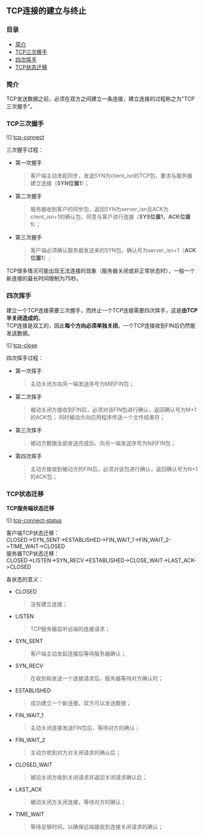 ## TCP连接的建立与终止

### 目录 


* [简介](#简介)
* [TCP三次握手](#tcp三次握手)
* [四次挥手](#四次挥手)
* [TCP状态迁移](#tcp状态迁移)

### 简介
TCP发送数据之前，必须在双方之间建立一条连接，建立连接的过程称之为"TCP三次握手"。

### TCP三次握手

![] [tcp-connect]

三次握手过程：

- 第一次握手  
  > 客户端主动发起同步，发送SYN为client_isn的TCP包，要求与服务器建立连接（**SYN位置1**）；
- 第二次握手  
  > 服务器收到客户的同步包，返回SYN为server_isn且ACK为client_isn+1的确认包，同意与客户进行连接（**SYS位置1，ACK位置1**）；
- 第三次握手  
  > 客户端必须确认服务器发送来的SYN包，确认号为server_isn+1（**ACK位置1**）;

TCP很多情况可能出现无法连接的现象（服务器关闭或非正常状态时），一般一个新连接的最长时间限制为75秒。  

### 四次挥手
建立一个TCP连接需要三次握手，而终止一个TCP连接需要四次挥手，这是**由TCP半关闭造成的**。  
TCP连接是双工的，因此**每个方向必须单独关闭**。一个TCP连接收到FIN后仍然能发送数据。  

![] [tcp-close]

四次挥手过程：

- 第一次挥手

  > 主动关闭方向另一端发送序号为M的FIN包；

- 第二次挥手

  > 被动关闭方接收到FIN后，必须对该FIN包进行确认，返回确认号为M+1的ACK包； 同时被动方向应用程序传送一个文件结束符；

- 第三次挥手

  > 被动方数据全部发送完成后，向另一端发送序号为N的FIN包；

- 第四次挥手

  > 主动方接收到被动方的FIN后，必须对该包进行确认，返回确认号为N+1的ACK包；

### TCP状态迁移
**TCP服务端状态迁移**  

![] [tcp-connect-status]

客户端TCP状态迁移：  
CLOSED->SYN_SENT->ESTABLISHED->FIN_WAIT_1->FIN_WAIT_2->TIME_WAIT->CLOSED  
服务器TCP状态迁移：  
CLOSED->LISTEN->SYN_RECV->ESTABLISHED->CLOSE_WAIT->LAST_ACK->CLOSED  
  
各状态的意义：

- CLOSED
  
  > 没有建立连接；

- LISTEN

  > TCP服务器监听远端的连接请求；

- SYN_SENT

  > 客户端主动发起连接后等待服务器确认；

- SYN_RECV

  > 在收到和发送一个连接请求后，服务器等待对方确认时；

- ESTABLISHED

  > 成功建立一个新连接，双方可以发送数据；

- FIN_WAIT_1

  > 主动关闭连接发送FIN包后，等待对方的确认；

- FIN_WAIT_2

  > 主动方收到对方对关闭请求的确认后；
- CLOSED_WAIT

  > 被动关闭方收到关闭请求并返回关闭请求确认后；

- LAST_ACK

  > 被动关闭方关闭连接，等待对方的确认；

- TIME_WAIT

  > 等待足够时间，以确保远端接收到连接关闭请求的确认；


[tcp-connect]: http://hi.csdn.net/attachment/201108/7/0_1312718352k8l6.gif  "TCP三次握手"
[tcp-close]: http://hi.csdn.net/attachment/201108/7/0_1312718564tZXD.gif "TCP四次挥手"
[tcp-connect-status-bak]: http://images.cnitblog.com/blog/88420/201402/181351206012825.png "TCP状态迁移"
[tcp-connect-status]: http://img.my.csdn.net/uploads/201209/24/1348471799_4164.jpg "TCP状态迁移"
